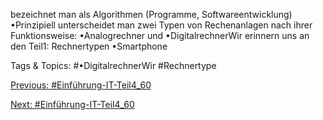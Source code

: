 bezeichnet man als Algorithmen (Programme, Softwareentwicklung)
•Prinzipiell unterscheidet man zwei Typen von Rechenanlagen nach ihrer Funktionsweise: 
•Analogrechner und 
•DigitalrechnerWir erinnern uns an den Teil1: Rechnertypen
•Smartphone

   Tags & Topics:
   #•DigitalrechnerWir
   #Rechnertype

[Previous: #Einführung-IT-Teil4_60](Einführung-IT-Teil4_60.md)

[Next: #Einführung-IT-Teil4_60](Einführung-IT-Teil4_60.md)
